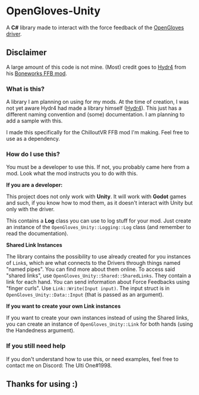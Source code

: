 ﻿# OpenGloves-Unity
A **C#** library made to interact with the force feedback of the [OpenGloves driver](https://github.com/LucidVR/opengloves-driver).

## Disclaimer
A large amount of this code is not mine. (Most) credit goes to [Hydr4](https://github.com/Hydr4Bytes) from his [Boneworks FFB mod](https://github.com/LucidVR/opengloves-boneworks-mod).

### What is this?
A library I am planning on using for my mods. At the time of creation, I was not yet aware Hydr4 had made a library himself ([Hydr4](https://github.com/Hydr4Bytes/OpenGlovesLib)). This just has a different naming convention and (some) documentation. I am planning to add a sample with this.

I made this specifically for the ChilloutVR FFB mod I'm making. Feel free to use as a dependency.

### How do I use this?
You must be a developer to use this. If not, you probably came here from a mod. Look what the mod instructs you to do with this.

**If you are a developer:**

This project does not only work with **Unity**. It will work with **Godot** games and such, if you know how to mod them, as it doesn't interact with Unity but only with the driver.

This contains a **Log** class you can use to log stuff for your mod. Just create an instance of the `OpenGloves_Unity::Logging::Log` class (and remember to read the documentation).

**Shared Link Instances**

The library contains the possibility to use already created for you instances of `Link`s, which are what connects to the Drivers through things named "named pipes". You can find more about them online. To access said "shared links", use `OpenGloves_Unity::Shared::SharedLinks`. They contain a link for each hand. You can send information about Force Feedbacks using "finger curls". Use `Link::Write(Input input)`. The input struct is in `OpenGloves_Unity::Data::Input` (that is passed as an argument).

**If you want to create your own Link instances**

If you want to create your own instances instead of using the Shared links, you can create an instance of `OpenGloves_Unity::Link` for both hands (using the Handedness argument).

### If you still need help
If you don't understand how to use this, or need examples, feel free to contact me on Discord: The Ulti One#1998.

## Thanks for using :)